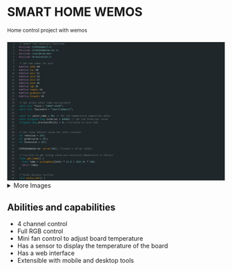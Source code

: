 # SMART HOME WEMOS
<sup>Home control project with wemos</sup>

<img src="https://raw.githubusercontent.com/kinite-gp/smart-home-wemos/main/images/code.png" alt="Source code"/>


<details>
        <summary>More Images</summary>
        <img src="https://raw.githubusercontent.com/kinite-gp/smart-home-wemos/main/images/brd1.png" alt="Board design view"/>
        <img src="https://raw.githubusercontent.com/kinite-gp/smart-home-wemos/main/images/brd2.png" alt="3D view of the board"/>
        <img src="https://raw.githubusercontent.com/kinite-gp/smart-home-wemos/main/images/brd3.png" alt="3D view of the board"/>
        <img src="https://raw.githubusercontent.com/kinite-gp/smart-home-wemos/main/images/sch.png" alt="Board schematic"/>
        <img src="https://raw.githubusercontent.com/kinite-gp/smart-home-wemos/main/images/python-client.png" alt="python client"/>
</details>


## Abilities and capabilities

- 4 channel control
- Full RGB control
- Mini fan control to adjust board temperature
- Has a sensor to display the temperature of the board
- Has a web interface
- Extensible with mobile and desktop tools
